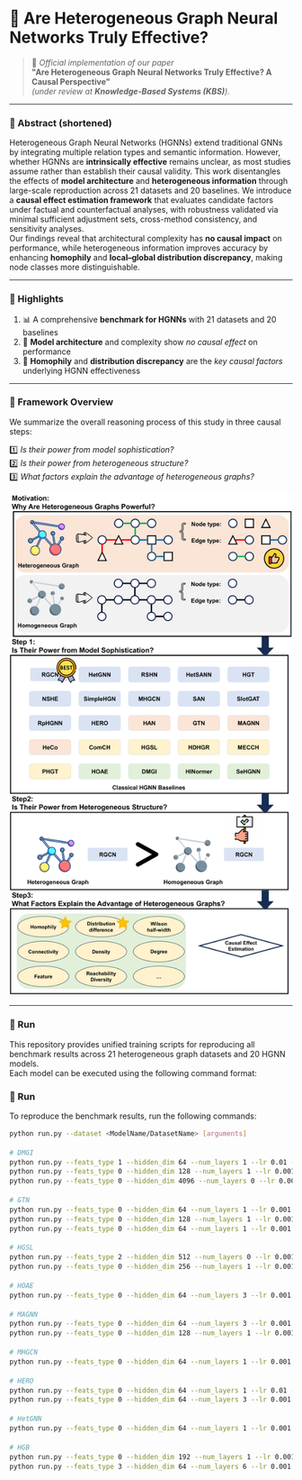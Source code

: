 # 🧩 Are Heterogeneous Graph Neural Networks Truly Effective?  

> 📄 *Official implementation of our paper*  
> **"Are Heterogeneous Graph Neural Networks Truly Effective? A Causal Perspective"**  
> *(under review at **Knowledge-Based Systems (KBS)**).*

---

### 🧠 Abstract (shortened)

Heterogeneous Graph Neural Networks (HGNNs) extend traditional GNNs by integrating multiple relation types and semantic information. However, whether HGNNs are **intrinsically effective** remains unclear, as most studies assume rather than establish their causal validity. This work disentangles the effects of **model architecture** and **heterogeneous information** through large-scale reproduction across 21 datasets and 20 baselines. We introduce a **causal effect estimation framework** that evaluates candidate factors under factual and counterfactual analyses, with robustness validated via minimal sufficient adjustment sets, cross-method consistency, and sensitivity analyses.  
Our findings reveal that architectural complexity has **no causal impact** on performance, while heterogeneous information improves accuracy by enhancing **homophily** and **local–global distribution discrepancy**, making node classes more distinguishable.  

---

### 🌟 Highlights
1. 📊 A comprehensive **benchmark for HGNNs** with 21 datasets and 20 baselines  
2. 🧱 **Model architecture** and complexity show *no causal effect* on performance  
3. 🔗 **Homophily** and **distribution discrepancy** are the *key causal factors* underlying HGNN effectiveness  

---

### 📜 Framework Overview

We summarize the overall reasoning process of this study in three causal steps:  

1️⃣ *Is their power from model sophistication?*  
2️⃣ *Is their power from heterogeneous structure?*  
3️⃣ *What factors explain the advantage of heterogeneous graphs?*  

<p align="center">
  <img src="./overview.jpg" alt="Causal Framework Overview" width="720">
</p>

---

### 🚀 Run

This repository provides unified training scripts for reproducing all benchmark results across 21 heterogeneous graph datasets and 20 HGNN models.  
Each model can be executed using the following command format:

### 🚀 Run

To reproduce the benchmark results, run the following commands:

```bash
python run.py --dataset <ModelName/DatasetName> [arguments]

# DMGI
python run.py --feats_type 1 --hidden_dim 64 --num_layers 1 --lr 0.01 --feat_drop 0.3 --edge_drop 0 --weight_decay 0 --dataset DMGI/ACM --vc 10
python run.py --feats_type 0 --hidden_dim 128 --num_layers 1 --lr 0.001 --feat_drop 0.5 --edge_drop 0 --weight_decay 0.0001 --dataset DMGI/IMDB --vc 4
python run.py --feats_type 0 --hidden_dim 4096 --num_layers 0 --lr 0.001 --feat_drop 0. --edge_drop 0.9999 --weight_decay 0.0001 --dataset DMGI/Amazon --vc 5 --use_residual --use_self_gating

# GTN
python run.py --feats_type 0 --hidden_dim 64 --num_layers 1 --lr 0.001 --feat_drop 0.5 --edge_drop 0 --weight_decay 0.0001 --dataset GTN/ACM --vc 5
python run.py --feats_type 0 --hidden_dim 128 --num_layers 1 --lr 0.001 --feat_drop 0.5 --edge_drop 0 --weight_decay 0.00001 --dataset GTN/IMDB --vc 0 --use_residual --use_self_gating
python run.py --feats_type 0 --hidden_dim 64 --num_layers 1 --lr 0.001 --feat_drop 0. --edge_drop 0 --weight_decay 0.0001 --dataset GTN/DBLP --vc 0 --use_residual --use_self_gating

# HGSL
python run.py --feats_type 2 --hidden_dim 512 --num_layers 0 --lr 0.001 --feat_drop 0 --edge_drop 0 --weight_decay 0 --dataset HGSL/Yelp --vc 100 --use_residual --use_self_gating
python run.py --feats_type 0 --hidden_dim 256 --num_layers 1 --lr 0.001 --feat_drop 0 --edge_drop 0 --weight_decay 0 --dataset HGSL/DBLP --vc 1 --use_residual --use_self_gating

# HOAE
python run.py --feats_type 0 --hidden_dim 64 --num_layers 3 --lr 0.001 --feat_drop 0.4 --edge_drop 0. --weight_decay 0.0001 --dataset HOAE/ACM --vc 50 --use_residual --batchnorm

# MAGNN
python run.py --feats_type 0 --hidden_dim 64 --num_layers 3 --lr 0.001 --feat_drop 0. --edge_drop 0. --weight_decay 0 --dataset MAGNN/DBLP --vc 3 --use_residual --use_self_gating
python run.py --feats_type 0 --hidden_dim 128 --num_layers 1 --lr 0.001 --feat_drop 0.4 --edge_drop 0. --weight_decay 0. --dataset MAGNN/IMDB --vc 1

# MHGCN
python run.py --feats_type 0 --hidden_dim 64 --num_layers 1 --lr 0.001 --feat_drop 0. --edge_drop 0. --weight_decay 0. --dataset MHGCN/DBLP --vc 50 --use_self_gating --batchnorm

# HERO
python run.py --feats_type 0 --hidden_dim 64 --num_layers 1 --lr 0.01 --feat_drop 0. --edge_drop 0. --weight_decay 0. --dataset HERO/ACM --vc 5
python run.py --feats_type 0 --hidden_dim 64 --num_layers 3 --lr 0.001 --feat_drop 0. --edge_drop 0. --weight_decay 0.0001 --dataset HERO/DBLP --vc 0 --use_residual --batchnorm

# HetGNN
python run.py --feats_type 0 --hidden_dim 64 --num_layers 1 --lr 0.001 --feat_drop 0. --edge_drop 0. --weight_decay 0.0001 --dataset HetGNN/Academic2 --vc 50 --use_residual --batchnorm

# HGB
python run.py --feats_type 0 --hidden_dim 192 --num_layers 1 --lr 0.001 --feat_drop 0.1 --edge_drop 0. --weight_decay 0.0001 --dataset HGB/ACM --vc 0 --batchnorm
python run.py --feats_type 3 --hidden_dim 64 --num_layers 6 --lr 0.001 --feat_drop 0. --edge_drop 0. --weight_decay 0. --dataset HGB/DBLP --vc 0 --use_residual --batchnorm

